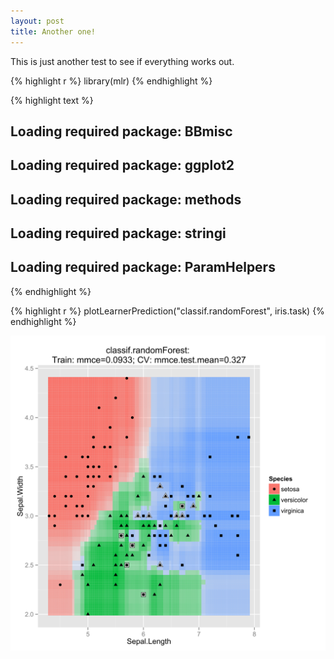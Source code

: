 ```yaml
---
layout: post
title: Another one!
---
```


This is just another test to see if everything works out.

{% highlight r %}
library(mlr)
{% endhighlight %}



{% highlight text %}
## Loading required package: BBmisc
## Loading required package: ggplot2
## Loading required package: methods
## Loading required package: stringi
## Loading required package: ParamHelpers
{% endhighlight %}



{% highlight r %}
plotLearnerPrediction("classif.randomForest", iris.task)
{% endhighlight %}

![plot of chunk mlr-example-plot](../figures/mlr-example-plot-1.svg) 
